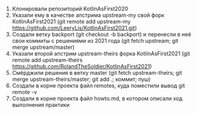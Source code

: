 1. Клонировали репозиторий KotlinAsFirst2020
2. Указали ему в качестве апстрима upstream-my свой форк KotlinAsFirst2021 (git remote add upstream-my https://github.com/LeeryLis/KotlinAsFirst2021.git)
3. Создали ветку backport (git checkout -b backport) и перенесли в неё свои коммиты с решениями из 2021 года (git fetch upstream; git merge upstream/master)
4. Указали второй апстрим upstream-theirs форка KotlinAsFirst2021 (git remote add upstream-theirs https://github.com/RolandTheSoldier/KotlinAsFirst2021)
5. Смёрджили решения в ветку master (git fetch upstream-theirs; git merge upstream-theirs/master; git add .; коммит; пуш)
6. Создали в корне проекта файл remotes, куда поместили вывод git remote -v
7. Создали в корне проекта файл howto.md, в котором описали ход выполнения практики
